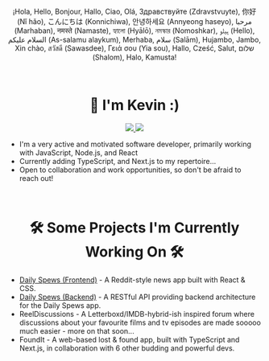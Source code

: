 <br>

<p align="center"> ¡Hola, Hello, Bonjour, Hallo, Ciao, Olá, Здравствуйте (Zdravstvuyte), 你好 (Nǐ hǎo), こんにちは (Konnichiwa), 안녕하세요 (Annyeong haseyo), مرحبا (Marhaban), नमस्ते (Namaste), হ্যালো (Hyālō), নমস্কার (Nomoshkar), ہیلو (Hello), السلام علیکم (As-salamu alaykum), Merhaba, سلام (Salām), Hujambo, Jambo, Xin chào, สวัสดี (Sawasdee), Γειά σου (Yia sou), Hallo, Cześć, Salut, שלום (Shalom), Halo, Kamusta! </p>

<br>

<h1 align="center">👋 I'm Kevin :)</h1>

<p align="center">
  <a href="https://www.linkedin.com/in/kevin-stephenson-a1571b357/">
    <img src="https://img.shields.io/badge/LinkedIn-Connect-blue?style=for-the-badge&logo=linkedin" />
  </a>
  <a href="https://github.com/kevpstephens?tab=repositories">
    <img src="https://img.shields.io/badge/My_Repos-Click_Here-2ea44f?style=for-the-badge&logo=github" />
  </a>
</p>


- I'm a very active and motivated software developer, primarily working with JavaScript, Node.js, and React
- Currently adding TypeScript, and Next.js to my repertoire...
- Open to collaboration and work opportunities, so don't be afraid to reach out!

<br>

<h1 align="center">🛠️ Some Projects I'm Currently Working On 🛠️</h1>

- [Daily Spews (Frontend)](https://github.com/kevpstephens/daily-spews-frontend) - A Reddit-style news app built with React & CSS.
- [Daily Spews (Backend)](https://github.com/kevpstephens/daily-spews-backend) - A RESTful API providing backend architecture for the Daily Spews app.
- ReelDiscussions - A Letterboxd/IMDB-hybrid-ish inspired forum where discussions about your favourite films and tv episodes are made sooooo much easier - more on that soon...
- FoundIt - A web-based lost & found app, built with TypeScript and Next.js, in collaboration with 6 other budding and powerful devs.

<br>









<!---
- 👋 Hi, I’m @kevpstephens
- 👀 I’m interested in ...
- 🌱 I’m currently learning ...
- 💞️ I’m looking to collaborate on ...
- 📫 How to reach me ...
- 😄 Pronouns: ...
- ⚡ Fun fact: ...
--->

<!---
kevpstephens/kevpstephens is a ✨ special ✨ repository because its `README.md` (this file) appears on your GitHub profile.
You can click the Preview link to take a look at your changes.
--->
